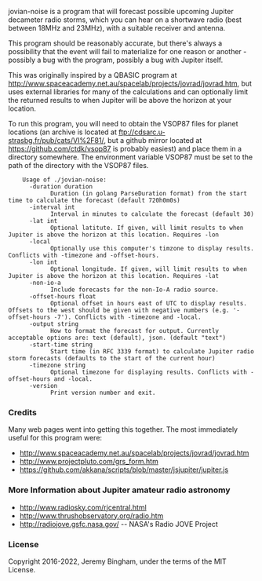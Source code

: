 jovian-noise is a program that will forecast possible upcoming Jupiter decameter radio storms, which you can hear on a shortwave radio (best between 18MHz and 23MHz), with a suitable receiver and antenna.

This program should be reasonably accurate, but there's always a possibility that the event will fail to materialize for one reason or another - possibly a bug with the program, possibly a bug with Jupiter itself.

This was originally inspired by a QBASIC program at http://www.spaceacademy.net.au/spacelab/projects/jovrad/jovrad.htm, but uses external libraries for many of the calculations and can optionally limit the returned results to when Jupiter will be above the horizon at your location.

To run this program, you will need to obtain the VSOP87 files for planet locations (an archive is located at ftp://cdsarc.u-strasbg.fr/pub/cats/VI%2F81/, but a github mirror located at https://github.com/ctdk/vsop87 is probably easiest) and place them in a directory somewhere. The environment variable VSOP87 must be set to the path of the directory with the VSOP87 files.


```
    Usage of ./jovian-noise:
      -duration duration
            Duration (in golang ParseDuration format) from the start time to calculate the forecast (default 720h0m0s)
      -interval int
            Interval in minutes to calculate the forecast (default 30)
      -lat int
            Optional latitute. If given, will limit results to when Jupiter is above the horizon at this location. Requires -lon
      -local
            Optionally use this computer's timzone to display results. Conflicts with -timezone and -offset-hours.
      -lon int
            Optional longitude. If given, will limit results to when Jupiter is above the horizon at this location. Requires -lat
      -non-io-a
            Include forecasts for the non-Io-A radio source.
      -offset-hours float
            Optional offset in hours east of UTC to display results. Offsets to the west should be given with negative numbers (e.g. '-offset-hours -7'). Conflicts with -timezone and -local.
      -output string
            How to format the forecast for output. Currently acceptable options are: text (default), json. (default "text")
      -start-time string
            Start time (in RFC 3339 format) to calculate Jupiter radio storm forecasts (defaults to the start of the current hour)
      -timezone string
            Optional timezone for displaying results. Conflicts with -offset-hours and -local.
      -version
            Print version number and exit.
```

### Credits

Many web pages went into getting this together. The most immediately useful for this program were:

* http://www.spaceacademy.net.au/spacelab/projects/jovrad/jovrad.htm
* http://www.projectpluto.com/grs_form.htm
* https://github.com/akkana/scripts/blob/master/jsjupiter/jupiter.js

### More Information about Jupiter amateur radio astronomy

* http://www.radiosky.com/rjcentral.html
* http://www.thrushobservatory.org/radio.htm
* http://radiojove.gsfc.nasa.gov/ -- NASA's Radio JOVE Project

### License

Copyright 2016-2022, Jeremy Bingham, under the terms of the MIT License.
